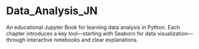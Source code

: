 # Data_Analysis_JN
An educational Jupyter Book for learning data analysis in Python. Each chapter introduces a key tool—starting with Seaborn for data visualization—through interactive notebooks and clear explanations.
